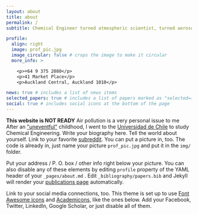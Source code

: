 ```yaml
---
layout: about
title: about
permalink: /
subtitle: Chemical Engineer turned atmospheric scientist, turned aerosol scientist.

profile:
  align: right
  image: prof_pic.jpg
  image_circular: false # crops the image to make it circular
  more_info: >

    <p>+64 9 375 2080</p>
    <p>41 Market Place</p>
    <p>Auckland Central, Auckland 1010</p>

news: true # includes a list of news items
selected_papers: true # includes a list of papers marked as "selected={true}"
social: true # includes social icons at the bottom of the page
---
```


**This website is NOT READY**
Air pollution is a very personal issue to me
After an ["uneventful"](https://en.wikipedia.org/wiki/Military_dictatorship_of_Chile) childhood, I went to the [Universidad de Chile](https://www.uchile.cl) to study Chemical Engineering.
Write your biography here. Tell the world about yourself. Link to your favorite [subreddit](http://reddit.com). You can put a picture in, too. The code is already in, just name your picture `prof_pic.jpg` and put it in the `img/` folder.

Put your address / P. O. box / other info right below your picture. You can also disable any of these elements by editing `profile` property of the YAML header of your `_pages/about.md` . Edit `_bibliography/papers.bib` and Jekyll will render your [publications page](/al-folio/publications/) automatically.
  
Link to your social media connections, too. This theme is set up to use [Font Awesome icons](https://fontawesome.com/) and [Academicons](https://jpswalsh.github.io/academicons/), like the ones below. Add your Facebook, Twitter, LinkedIn, Google Scholar, or just disable all of them.
